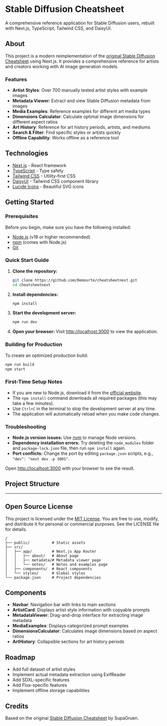 # Stable Diffusion Cheatsheet

A comprehensive reference application for Stable Diffusion users, rebuilt with Next.js, TypeScript, Tailwind CSS, and DaisyUI.

## About

This project is a modern reimplementation of the [original Stable Diffusion Cheatsheet](https://github.com/SupaGruen/StableDiffusion-CheatSheet) using Next.js. It provides a comprehensive reference for artists and creators working with AI image generation models.

### Features

- **Artist Styles**: Over 700 manually tested artist styles with example images
- **Metadata Viewer**: Extract and view Stable Diffusion metadata from images
- **Media Examples**: Reference examples for different art media types
- **Dimensions Calculator**: Calculate optimal image dimensions for different aspect ratios
- **Art History**: Reference for art history periods, artists, and mediums
- **Search & Filter**: Find specific styles or artists quickly
- **Offline Capability**: Works offline as a reference tool

## Technologies

- [Next.js](https://nextjs.org) - React framework
- [TypeScript](https://www.typescriptlang.org/) - Type safety
- [Tailwind CSS](https://tailwindcss.com/) - Utility-first CSS
- [DaisyUI](https://daisyui.com/) - Tailwind CSS component library
- [Lucide Icons](https://lucide.dev/) - Beautiful SVG icons

## Getting Started

### Prerequisites
Before you begin, make sure you have the following installed:

- [Node.js](https://nodejs.org/) (v18 or higher recommended)
- [npm](https://www.npmjs.com/) (comes with Node.js)
- [Git](https://git-scm.com/)

### Quick Start Guide

1. **Clone the repository:**
   ```bash
   git clone https://github.com/Demourte/cheatsheetnext.git
   cd cheatsheetnext
   ```
2. **Install dependencies:**
   ```bash
   npm install
   ```
3. **Start the development server:**
   ```bash
   npm run dev
   ```
4. **Open your browser:**
   Visit [http://localhost:3000](http://localhost:3000) to view the application.

### Building for Production
To create an optimized production build:
```bash
npm run build
npm start
```

### First-Time Setup Notes
- If you are new to Node.js, download it from the [official website](https://nodejs.org/).
- The `npm install` command downloads all required packages (this may take a few minutes).
- Use `Ctrl+C` in the terminal to stop the development server at any time.
- The application will automatically reload when you make code changes.

### Troubleshooting
- **Node.js version issues:** Use [nvm](https://github.com/nvm-sh/nvm) to manage Node versions.
- **Dependency installation errors:** Try deleting the `node_modules` folder and `package-lock.json` file, then run `npm install` again.
- **Port conflicts:** Change the port by editing `package.json` scripts, e.g., `"dev": "next dev -p 3001"`.

Open [http://localhost:3000](http://localhost:3000) with your browser to see the result.

## Project Structure

---

## Open Source License

This project is licensed under the [MIT License](./LICENSE). You are free to use, modify, and distribute it for personal or commercial purposes. See the LICENSE file for details.

```
/
├── public/          # Static assets
├── src/
│   ├── app/         # Next.js App Router
│   │   ├── about/   # About page
│   │   ├── metadata/# Metadata viewer page
│   │   └── notes/   # Notes and examples page
│   ├── components/  # React components
│   └── styles/      # Global styles
└── package.json     # Project dependencies
```

## Components

- **Navbar**: Navigation bar with links to main sections
- **ArtistCard**: Displays artist style information with copyable prompts
- **MetadataViewer**: Drag-and-drop interface for extracting image metadata
- **MediaExamples**: Displays categorized prompt examples
- **DimensionsCalculator**: Calculates image dimensions based on aspect ratios
- **ArtHistory**: Collapsible sections for art history periods

## Roadmap

- Add full dataset of artist styles
- Implement actual metadata extraction using ExifReader
- Add SDXL-specific features
- Add Flux-specific features
- Implement offline storage capabilities

## Credits

Based on the original [Stable Diffusion Cheatsheet](https://github.com/SupaGruen/StableDiffusion-CheatSheet) by SupaGruen.
